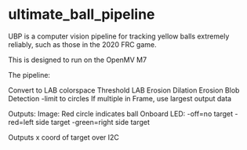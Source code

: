 # ultimate_ball_pipeline
UBP is a computer vision pipeline for tracking yellow balls extremely reliably, such as those in the 2020 FRC game. 

This is designed to run on the OpenMV M7

The pipeline: 

Convert to LAB colorspace 
Threshold LAB
Erosion 
Dilation
Erosion
Blob Detection 
-limit to circles
If multiple in Frame, use largest
output data

Outputs: 
Image: Red circle indicates ball
Onboard LED: 
-off=no target
-red=left side target
-green=right side target

Outputs x coord of target over I2C
